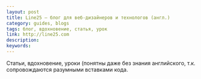 ```yaml
---
layout: post
title: Line25 — блог для веб-дизайнеров и технологов (англ.)
category: guides, blogs
tags: блог, вдохновение, статья, урок
link: http://line25.com
description:
keywords:
---
```


<p>Статьи, вдохновение, уроки (понятны даже без знания английского, т.к. сопровождаются разумными вставками кода.</p>

